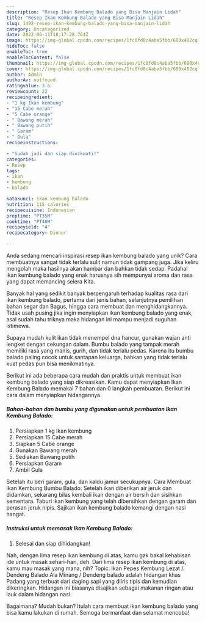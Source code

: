 ```yaml
---
description: "Resep Ikan Kembung Balado yang Bisa Manjain Lidah"
title: "Resep Ikan Kembung Balado yang Bisa Manjain Lidah"
slug: 1492-resep-ikan-kembung-balado-yang-bisa-manjain-lidah
category: Uncategorized
date: 2022-06-11T18:17:28.764Z
image: https://img-global.cpcdn.com/recipes/1fc0fd8c4aba5fbb/680x482cq70/ikan-kembung-balado-foto-resep-utama.jpg
hideToc: false
enableToc: true
enableTocContent: false
thumbnail: https://img-global.cpcdn.com/recipes/1fc0fd8c4aba5fbb/680x482cq70/ikan-kembung-balado-foto-resep-utama.jpg
cover: https://img-global.cpcdn.com/recipes/1fc0fd8c4aba5fbb/680x482cq70/ikan-kembung-balado-foto-resep-utama.jpg
author: Admin
authorAv: notfound
ratingvalue: 3.6
reviewcount: 22
recipeingredient:
- "1 kg Ikan kembung"
- "15 Cabe merah"
- "5 Cabe orange"
- " Bawang merah"
- " Bawang putih"
- " Garam"
- " Gula"
recipeinstructions:

- "Sudah jadi dan siap dinikmati!"
categories:
- Resep
tags:
- ikan
- kembung
- balado

katakunci: ikan kembung balado 
nutrition: 115 calories
recipecuisine: Indonesian
preptime: "PT35M"
cooktime: "PT40M"
recipeyield: "4"
recipecategory: Dinner

---
```





Anda sedang mencari inspirasi resep ikan kembung balado yang unik? Cara membuatnya sangat tidak terlalu sulit namun tidak gampang juga. Jika keliru mengolah maka hasilnya akan hambar dan bahkan tidak sedap. Padahal ikan kembung balado yang enak harusnya sih mempunyai aroma dan rasa yang dapat memancing selera Kita.





Banyak hal yang sedikit banyak berpengaruh terhadap kualitas rasa dari ikan kembung balado, pertama dari jenis bahan, selanjutnya pemilihan bahan segar dan Bagus, hingga cara membuat dan menghidangkannya. Tidak usah pusing jika ingin menyiapkan ikan kembung balado yang enak,      asal sudah tahu triknya maka hidangan ini mampu menjadi suguhan istimewa.














Supaya mudah kulit ikan tidak menempel dna hancur, gunakan wajan anti lengket dengan cekungan dalam. Bumbu balado yang tampak merah memiliki rasa yang manis, gurih, dan tidak terlalu pedas. Karena itu bumbu balado paling cocok untuk santapan keluarga, bahkan yang tidak terlalu kuat pedas pun bisa menikmatinya.






Berikut ini ada beberapa cara mudah dan praktis untuk membuat ikan kembung balado yang siap dikreasikan. Kamu dapat menyiapkan Ikan Kembung Balado memakai 7 bahan dan 0 langkah pembuatan. Berikut ini cara dalam menyiapkan hidangannya.

<!--inarticleads1-->

##### Bahan-bahan dan bumbu yang digunakan untuk pembuatan Ikan Kembung Balado:

1. Persiapkan 1 kg Ikan kembung
1. Persiapkan 15 Cabe merah
1. Siapkan 5 Cabe orange
1. Gunakan  Bawang merah
1. Sediakan  Bawang putih
1. Persiapkan  Garam
1. Ambil  Gula


Setelah itu beri garam, gula, dan kaldu jamur secukupnya. Cara Membuat Ikan Kembung Bumbu Balado: Setelah ikan diberikan air jeruk dan didamkan, sekarang bilas kembali ikan dengan air bersih dan sisihkan sementara. Taburi ikan kembung yang telah dibersihkan dengan garam dan perasan jeruk nipis. Sajikan ikan kembung balado kemangi dengan nasi hangat. 

<!--inarticleads2-->

##### Instruksi untuk memasak Ikan Kembung Balado:


1. Selesai dan siap dihidangkan!

Nah, dengan lima resep ikan kembung di atas, kamu gak bakal kehabisan ide untuk masak sehari-hari, deh. Dari lima resep ikan kembung di atas, kamu mau masak yang mana, nih? Topic: Ikan Pepes Kembung Lezat /. Dendeng Balado Ala Minang / Dendeng balado adalah hidangan khas Padang yang terbuat dari daging sapi yang diiris tipis dan kemudian dikeringkan. Hidangan ini biasanya disajikan sebagai makanan ringan atau lauk dalam hidangan nasi. 

Bagaimana? Mudah bukan? Itulah cara membuat ikan kembung balado yang bisa kamu lakukan di rumah. Semoga bermanfaat dan selamat mencoba!
